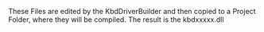 These Files are edited by the KbdDriverBuilder and then copied to a Project Folder, where they will be compiled. 
The result is the kbdxxxxx.dll